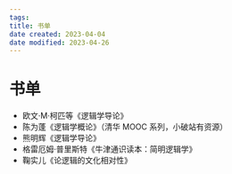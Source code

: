 ```yaml
---
tags:
title: 书单
date created: 2023-04-04
date modified: 2023-04-26
---
```


# 书单

- 欧文·M·柯匹等《逻辑学导论》
- 陈为蓬《逻辑学概论》（清华 MOOC 系列，小破站有资源）
- 熊明辉《逻辑学导论》
- 格雷厄姆·普里斯特《牛津通识读本：简明逻辑学》
- 鞠实儿《论逻辑的文化相对性》
